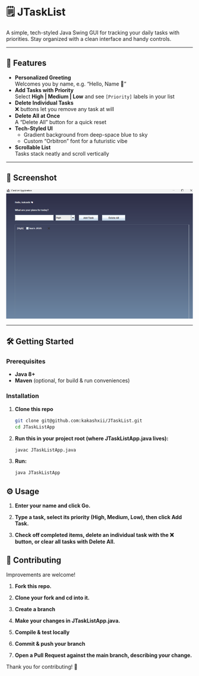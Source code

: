 # 🗒️ JTaskList

A simple, tech-styled Java Swing GUI for tracking your daily tasks with priorities. Stay organized with a clean interface and handy controls.

---

## 🚀 Features

- **Personalized Greeting**  
  Welcomes you by name, e.g. “Hello, Name 👋”  
- **Add Tasks with Priority**  
  Select **High | Medium | Low** and see `[Priority]` labels in your list  
- **Delete Individual Tasks**  
  ❌ buttons let you remove any task at will  
- **Delete All at Once**  
  A “Delete All” button for a quick reset  
- **Tech-Styled UI**  
  - Gradient background from deep-space blue to sky  
  - Custom “Orbitron” font for a futuristic vibe  
- **Scrollable List**  
  Tasks stack neatly and scroll vertically  


---

## 📸 Screenshot
![JTaskListApp Screenshot](./screenshot.png)


---

## 🛠️ Getting Started

### Prerequisites

- **Java 8+**  
- **Maven** (optional, for build & run conveniences)

### Installation

1. **Clone this repo**  
   ```bash
   git clone git@github.com:kakashxii/JTaskList.git
   cd JTaskListApp

2. **Run this in your project root (where JTaskListApp.java lives):**
    ```bash
    javac JTaskListApp.java

3. **Run:**
    ```bash
    java JTaskListApp


## ⚙️ Usage

1. **Enter your name and click Go.**

2. **Type a task, select its priority (High, Medium, Low), then click Add Task.**

3. **Check off completed items, delete an individual task with the ❌ button, or clear all tasks with Delete All.**


## 🤝 Contributing

Improvements are welcome!

1. **Fork this repo.**

2. **Clone your fork and cd into it.**

3. **Create a branch**

4. **Make your changes in JTaskListApp.java.**

5. **Compile & test locally**

6. **Commit & push your branch**

7. **Open a Pull Request against the main branch, describing your change.**




Thank you for contributing! 🎉


